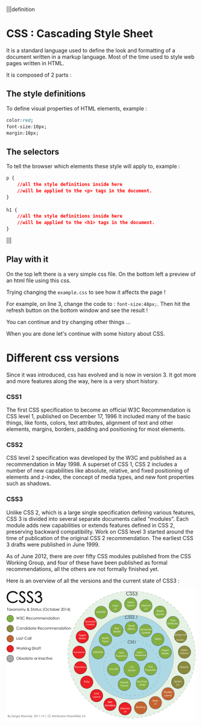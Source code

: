 |||definition
# CSS : Cascading Style Sheet

It is a standard language used to define the look and formatting of a document written in a markup language. Most of the time used to style web pages written in HTML.

It is composed of 2 parts :

## The style definitions

To define visual properties of HTML elements, example : 
```css
color:red;
font-size:10px;
margin:10px;
```
    
## The selectors

To tell the browser which elements these style will apply to, example :

```css
p {
    //all the style definitions inside here 
    //will be applied to the <p> tags in the document.
}

h1 {
    //all the style definitions inside here 
    //will be applied to the <h1> tags in the document.
}
```

|||

## Play with it

On the top left there is a very simple css file.
On the bottom left a preview of an html file using this css.

Trying changing the `example.css` to see how it affects the page !

For example, on line 3, change the code to : `font-size:48px;`. Then hit the refresh button on the bottom window and see the result !

You can continue and try changing other things ...

When you are done let's continue with some history about CSS.

# Different css versions

Since it was introduced, css has evolved and is now in version 3. It got more and more features along the way, here is a very short history.

### CSS1

The first CSS specification to become an official W3C Recommendation is CSS level 1, published on December 17, 1996
It included many of the basic things, like fonts, colors, text attributes, alignment of text and other elements, margins, borders, padding and positioning for most elements. 


### CSS2

CSS level 2 specification was developed by the W3C and published as a recommendation in May 1998. A superset of CSS 1, CSS 2 includes a number of new capabilities like absolute, relative, and fixed positioning of elements and z-index, the concept of media types, and new font properties such as shadows.

### CSS3

Unlike CSS 2, which is a large single specification defining various features, CSS 3 is divided into several separate documents called "modules". Each module adds new capabilities or extends features defined in CSS 2, preserving backward compatibility. Work on CSS level 3 started around the time of publication of the original CSS 2 recommendation. The earliest CSS 3 drafts were published in June 1999.

As of June 2012, there are over fifty CSS modules published from the CSS Working Group, and four of these have been published as formal recommendations, all the others are not formally finished yet.

Here is an overview of all the versions and the current state of CSS3 :

![CSS321](.guides/img/CSS3_2_1.svg)


